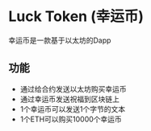 # Luck Token (幸运币)

幸运币是一款基于以太坊的Dapp

## 功能
* 通过给合约发送以太坊购买幸运币
* 通过幸运币发送祝福到区块链上
* 1个幸运币可以发送1个字节的文本
* 1个ETH可以购买10000个幸运币